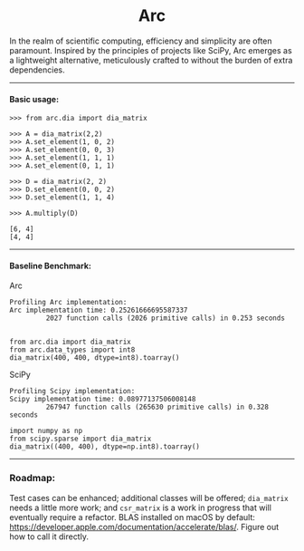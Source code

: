 <h1 align="center">
Arc
</h1>

In the realm of scientific computing, efficiency and simplicity are often paramount. Inspired by the principles of projects like SciPy, Arc emerges as a lightweight alternative, meticulously crafted to without the burden of extra dependencies.

---

#### Basic usage:

```python3
>>> from arc.dia import dia_matrix

>>> A = dia_matrix(2,2)
>>> A.set_element(1, 0, 2)
>>> A.set_element(0, 0, 3)
>>> A.set_element(1, 1, 1)
>>> A.set_element(0, 1, 1)

>>> D = dia_matrix(2, 2)
>>> D.set_element(0, 0, 2)
>>> D.set_element(1, 1, 4)

>>> A.multiply(D)

[6, 4]
[4, 4]
```

---

#### Baseline Benchmark:

Arc
```
Profiling Arc implementation:
Arc implementation time: 0.25261666695587337
         2027 function calls (2026 primitive calls) in 0.253 seconds
```

```python3

from arc.dia import dia_matrix
from arc.data_types import int8
dia_matrix(400, 400, dtype=int8).toarray()
```

SciPy

```
Profiling Scipy implementation:
Scipy implementation time: 0.08977137506008148
         267947 function calls (265630 primitive calls) in 0.328 seconds
```

```python3
import numpy as np
from scipy.sparse import dia_matrix
dia_matrix((400, 400), dtype=np.int8).toarray()
```

---

###  Roadmap:
Test cases can be enhanced; additional classes will be offered; `dia_matrix` needs a little more work; and `csr_matrix` is a work in progress that will eventually require a refactor. BLAS installed on macOS by default: https://developer.apple.com/documentation/accelerate/blas/. Figure out how to call it directly.
